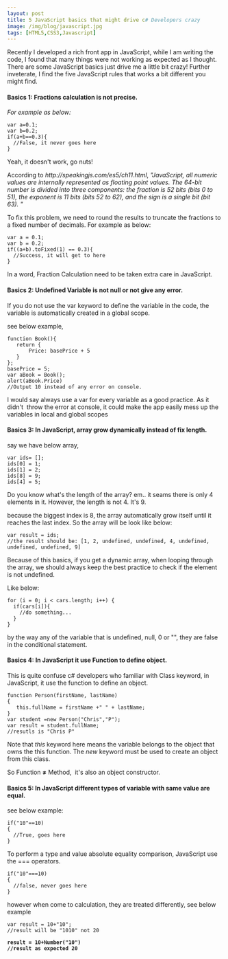 ```yaml
---
layout: post
title: 5 JavaScript basics that might drive c# Developers crazy
image: /img/blog/javascript.jpg
tags: [HTML5,CSS3,Javascript]
---
```

<p>Recently I developed a rich front app in JavaScript, while I am writing the code, I found that many things were not working as expected as I thought. There are some JavaScript basics just drive me a little bit crazy! Further inveterate, I find the five JavaScript rules that works a bit different you might find.</p>
<h4><strong>Basics 1: </strong>Fractions calculation is not precise.</h4>
<p><em>For example as below:</em></p>
<pre><code>var a=0.1;<br /></code><code>var b=0.2;<br /></code><code>if(a+b==0.3){</code><code> <br />  //False, it never goes here<br /></code><code>}</code></pre>
<p>Yeah, it doesn't work, go nuts!</p>
<p>According to <em>http://speakingjs.com/es5/ch11.html</em>, <em>"JavaScript, all numeric values are internally represented as floating point values. The 64-bit number is divided into three components: the fraction is 52 bits (bits 0 to 51), the exponent is 11 bits (bits 52 to 62), and the sign is a single bit (bit 63). "</em></p>
<p>To fix this problem, we need to round the results to truncate the fractions to a fixed number of decimals. For example as below: </p>
<pre><code>var a = 0.1;<br /></code><code>var b = 0.2;<br /></code><code>if((a+b).toFixed(1) == 0.3){</code><code> <br />  //Success, it will get to here<br /></code><code>}</code></pre>
<p>In a word, Fraction Calculation need to be taken extra care in JavaScript.  </p>
<h4><strong>Basics 2: </strong>Undefined Variable is not null or not give any error.</h4>
<p>If you do not use the var keyword to define the variable in the code, the variable is automatically created in a global scope.</p>
<p>see below example,</p>
<pre><code>function Book(){<br />   return {<br />       Price: basePrice + 5<br />   }<br /></code><code>};<br />basePrice = 5;<br /></code><code>var aBook = Book();<br />alert(aBook.Price)<br />//Output 10 instead of any error on console.</code></pre>
<p>I would say always use a var for every variable as a good practice. As it didn't  throw the error at console, it could make the app easily mess up the variables in local and global scopes</p>
<h4><strong>Basics 3:</strong> In JavaScript, array grow dynamically instead of fix length.</h4>
<p>say we have below array,</p>
<pre><code>var ids= [];<br />ids[0] = 1;<br />ids[1] = 2;<br />ids[8] = 9;<br />ids[4] = 5;</code><code><br /></code></pre>
<p>Do you know what's the length of the array? em.. it seams there is only 4 elements in it. However, the length is not 4. It's 9.</p>
<p>because the biggest index is 8, the array automatically grow itself until it reaches the last index. So the array will be look like below:</p>
<pre><code>var result = ids;<br /></code><code>//the result should be: [1, 2, undefined, undefined, 4, undefined, undefined, undefined, 9]</code><code></code></pre>
<p>Because of this basics, if you get a dynamic array, when looping through the array, we should always keep the best practice to check if the element is not undefined.</p>
<p><span class="highELE">Like below:</span></p>
<pre><code><span class="highELE">for</span><span> (i = </span><span class="highVAL">0</span><span>; i &lt; cars.length; i++) { </span></code><code><span>  <br />  if(cars[i]){<br /></span></code><code></code><code><span>    //do something...<br />  }<br /></span></code><code><span>}</span></code><code></code></pre>
<p>by the way any of the variable that is undefined, null, 0 or "", they are false in the conditional statement.</p>
<h4><strong>Basics 4: </strong>In JavaScript it use Function to define object.</h4>
<p>This is quite confuse c# developers who familiar with Class keyword, in JavaScript, it use the function to define an object. </p>
<pre><code>function Person(firstName, lastName)<br />{<br /></code><code>   this.fullName = firstName +" " + lastName;<br /></code><code>}<br />var student =new Person("Chris","P");<br />var result = student.fullName;<br />//resutls is "Chris P"</code><code> </code></pre>
<p>Note that <em>this</em> keyword here means the variable belongs to the object that owns the this function. The <em>new</em> keyword must be used to create an object from this class.</p>
<p>So Function <strong>≠</strong> Method,  it's also an object constructor.</p>
<h4><strong>Basics 5: </strong>In JavaScript different types of variable with same value are equal.</h4>
<p>see below example:</p>
<pre><code>if("10"==10)<br />{<br /></code><code>  //True, goes here<br /></code><code>}</code></pre>
<p>To perform a type and value absolute equality comparison, JavaScript use the === operators.</p>
<pre><code>if("10"===10)<br />{<br /></code><code>  //false, never goes here<br /></code><code>}</code></pre>
<p>however when come to calculation, they are treated differently, see below example</p>
<pre><code>var result = 10+"10";<br /></code><code>//result will be "1010" not 20<br /></code><code><strong><br />result = 10+Number("10")<br />//result as expected 20</strong></code></pre>
<p><strong> </strong>  </p>